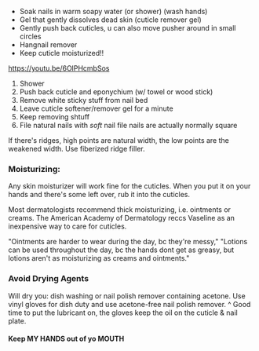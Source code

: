 - Soak nails in warm soapy water (or shower) (wash hands)
- Gel that gently dissolves dead skin (cuticle remover gel)
- Gently push back cuticles, u can also move pusher around in small circles
- Hangnail remover
- Keep cuticle moisturized!!

https://youtu.be/6OlPHcmbSos
1. Shower
2. Push back cuticle and eponychium (w/ towel or wood stick)
3. Remove white sticky stuff from nail bed
4. Leave cuticle softener/remover gel for a minute
5. Keep removing shtuff
6. File natural nails with *soft* nail file
nails are actually normally square

If there's ridges, high points are natural width, the low points are the weakened width. Use fiberized ridge filler.

### Moisturizing:
Any skin moisturizer will work fine for the cuticles. When you put it on your hands and there's some left over, rub it into the cuticles.

Most dermatologists recommend thick moisturizing, i.e. ointments or creams. The American Academy of Dermatology reccs Vaseline as an inexpensive way to care for cuticles.

"Ointments are harder to wear during the day, bc they're messy," "Lotions can be used throughout the day, bc the hands dont get as greasy, but lotions aren't as moisturizing as creams and ointments."
### Avoid Drying Agents
Will dry you: dish washing or nail polish remover containing acetone.
Use vinyl gloves for dish duty and use acetone-free nail polish remover.
^
Good time to put the lubricant on, the gloves keep the oil on the cuticle & nail plate.
#### Keep MY HANDS out of yo MOUTH
